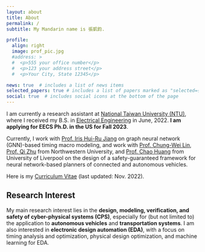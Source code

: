 ```yaml
---
layout: about
title: About
permalink: /
subtitle: My Mandarin name is 張凱鈞.

profile:
  align: right
  image: prof_pic.jpg
  #address: >
  #  <p>555 your office number</p>
  #  <p>123 your address street</p>
  #  <p>Your City, State 12345</p>

news: true  # includes a list of news items
selected_papers: true # includes a list of papers marked as "selected={true}"
social: true  # includes social icons at the bottom of the page
---
```


I am currently a research assistant at [National Taiwan University (NTU)](https://www.ntu.edu.tw/english/index.html), where I received my B.S. in [Electrical Engineering](https://web.ee.ntu.edu.tw/eng/index.php) in June, 2022. **I am applying for EECS Ph.D. in the US for Fall 2023**. 

Currently, I work with [Prof. Iris Hui-Ru Jiang](https://www.ee.ntu.edu.tw/profile1.php?teacher_id=24040) on graph neural network (GNN)-based timing macro modeling, and work with [Prof. Chung-Wei Lin](https://www.csie.ntu.edu.tw/~cwlin/), [Prof. Qi Zhu](https://www.mccormick.northwestern.edu/research-faculty/directory/profiles/zhu-qi.html) from Northwestern University, and [Prof. Chao Huang](https://chaohuang2018.github.io/main/) from University of Liverpool on the design of a safety-guaranteed framework for neural network-based planners of connected and autonomous vehicles.

Here is my [Curriculum Vitae](https://kevinchang73.github.io/assets/pdf/Chang_Kai-Chun_CV_2022_11.pdf) (last updated: Nov. 2022).


## Research Interest
My main research interest lies in the **design, modeling, verification, and safety of cyber-physical systems (CPS)**, especially for (but not limited to) the application to **autonomous vehicles** and **transportation systems**. I am also interested in **electronic design automation (EDA)**, with a focus on timing analysis and optimization, physical design optimization, and machine learning for EDA.

<!--Write your biography here. Tell the world about yourself. Link to your favorite [subreddit](http://reddit.com). You can put a picture in, too. The code is already in, just name your picture `prof_pic.jpg` and put it in the `img/` folder.>

Put your address / P.O. box / other info right below your picture. You can also disable any these elements by editing `profile` property of the YAML header of your `_pages/about.md`. Edit `_bibliography/papers.bib` and Jekyll will render your [publications page](/al-folio/publications/) automatically.

Link to your social media connections, too. This theme is set up to use [Font Awesome icons](http://fortawesome.github.io/Font-Awesome/) and [Academicons](https://jpswalsh.github.io/academicons/), like the ones below. Add your Facebook, Twitter, LinkedIn, Google Scholar, or just disable all of them.-->
